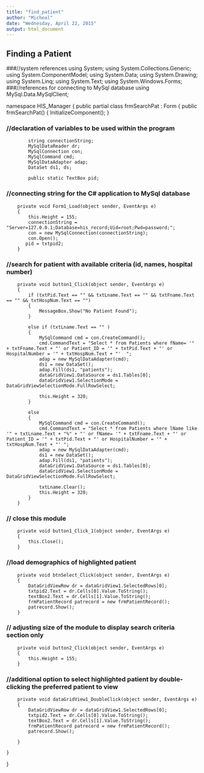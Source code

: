 ```yaml
---
title: "find_patient"
author: "Micheal"
date: "Wednesday, April 22, 2015"
output: html_document
---
```


## Finding a Patient

###//system references
using System;
using System.Collections.Generic;
using System.ComponentModel;
using System.Data;
using System.Drawing;
using System.Linq;
using System.Text;
using System.Windows.Forms;
###//references for connecting to MySql database
using MySql.Data.MySqlClient;

namespace HIS_Manager
{
    public partial class frmSearchPat : Form
    {
        public frmSearchPat()
        {
            InitializeComponent();
        }
###        //declaration of variables to be used within the program
            string connectionString;
            MySqlDataReader dr;
            MySqlConnection con;
            MySqlCommand cmd;
            MySqlDataAdapter adap;
            DataSet ds1, ds;

            public static TextBox pid;
        
###            //connecting string for the C# application to MySql database
        private void Form1_Load(object sender, EventArgs e)
        {
            this.Height = 155;
            connectionString = "Server=127.0.0.1;Database=his_record;Uid=root;Pwd=password;";
            con = new MySqlConnection(connectionString);
            con.Open();
           pid = txtpid2;
        }

###            //search for patient with available criteria (id, names, hospital number)
        private void button1_Click(object sender, EventArgs e)
        {
            if (txtPid.Text == "" && txtLname.Text == "" && txtFname.Text == "" && txtHospNum.Text == "")
            {
                MessageBox.Show("No Patient Found");
            }

            else if (txtLname.Text == "" )
            {
                MySqlCommand cmd = con.CreateCommand();
                cmd.CommandText = "Select * from Patients where fName= '" + txtFname.Text + "' or Patient_ID = '" + txtPid.Text + "' or HospitalNumber = '" + txtHospNum.Text + "'  ";
                adap = new MySqlDataAdapter(cmd);
                ds1 = new DataSet();
                adap.Fill(ds1, "patients");
                dataGridView1.DataSource = ds1.Tables[0];
                dataGridView1.SelectionMode = DataGridViewSelectionMode.FullRowSelect;

                this.Height = 320;
            }

            else
            {
                MySqlCommand cmd = con.CreateCommand();
                cmd.CommandText = "Select * from Patients where lName like '" + txtLname.Text + "%" + "' or fName= '" + txtFname.Text + "' or Patient_ID = '" + txtPid.Text + "' or HospitalNumber = '" + txtHospNum.Text + "' ";
                adap = new MySqlDataAdapter(cmd);
                ds1 = new DataSet();
                adap.Fill(ds1, "patients");
                dataGridView1.DataSource = ds1.Tables[0];
                dataGridView1.SelectionMode = DataGridViewSelectionMode.FullRowSelect;

                txtLname.Clear();
                this.Height = 320;
            }        
        }

###        // close this module
        private void button1_Click_1(object sender, EventArgs e)
        {
            this.Close();
        }

###            //load demographics of highlighted patient
        private void btnSelect_Click(object sender, EventArgs e)
        {
            DataGridViewRow dr = dataGridView1.SelectedRows[0];
            txtpid2.Text = dr.Cells[0].Value.ToString();
            textBox2.Text = dr.Cells[1].Value.ToString();
            frmPatientRecord patrecord = new frmPatientRecord();
            patrecord.Show();            
        }

###        // adjusting size of the module to display search criteria section only
        private void button2_Click(object sender, EventArgs e)
        {
            this.Height = 155;
        }

###            //additional option to select highlighted patient by double-clicking the preferred patient to view
        private void dataGridView1_DoubleClick(object sender, EventArgs e)
        {
            DataGridViewRow dr = dataGridView1.SelectedRows[0];
            txtpid2.Text = dr.Cells[0].Value.ToString();
            textBox2.Text = dr.Cells[1].Value.ToString();
            frmPatientRecord patrecord = new frmPatientRecord();
            patrecord.Show();

        }       

    }
}
